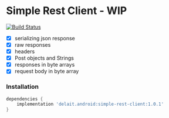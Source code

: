 # Simple Rest Client - WIP
[![Build Status](https://travis-ci.com/DeLaiT/SimpleRestClient-Android.svg?branch=master)](https://travis-ci.com/DeLaiT/SimpleRestClient-Android)
- [x] serializing json response
- [x] raw responses
- [x] headers
- [x] Post objects and Strings 
- [x] responses in byte arrays
- [x] request body in byte array
### Installation
``` gradle
dependencies {
    implementation 'delait.android:simple-rest-client:1.0.1'
}
```


